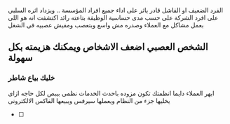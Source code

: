 الفرد الضعيف او الفاشل قادر ياثر على اداء جميع افراد المؤسسة .. ويزداد اثره السلبي على افرد الشركة على حسب مدى حساسية الوظيفة بتاعته 
رائد اكتشفت انه هو اللى بعمل مشاكل مع العملاء وصدره مش واسع وبتعصب ومفيش عصبيه فى الشغل 

## الشخص العصبي اضعف الاشخاص ويمكنك هزيمته بكل سهولة 

### خليك بياع شاطر 
ابهر العملاء 
دايما انظمتك تكون مزوده باحدث الخدمات 
نظمى بيبص لكل حاجه ازاى يخليها جزء من النظام ويعملها سيرفس ويبيعها 
الفاكس الالكترونى 

- [ ] 